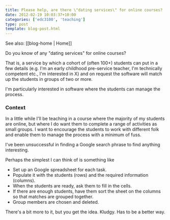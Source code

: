 ```yaml
---
title: Please help, are there \"dating services\" for online courses?
date: 2012-02-19 10:03:37+10:00
categories: ['edc3100', 'teaching']
type: post
template: blog-post.html
---
```


See also: [[blog-home | Home]]

Do you know of any "dating services" for online courses?

That is, a service by which a cohort of (often 100+) students can put in a few details (e.g. I'm an early childhood pre-service teacher, I'm technically competent etc., I'm interested in X) and on request the software will match up the students in groups of two or more.

I'm particularly interested in software where the students can manage the process.

### Context

In a little while I'll be teaching in a course where the majority of my students are online, but where I do want them to complete a range of activities as small groups. I want to encourage the students to work with different folk and enable them to manage the process with a minimum of fuss.

I've been unsuccessful in finding a Google search phrase to find anything interesting.

Perhaps the simplest I can think of is something like

- Set up an Google spreadsheet for each task.
- Populate it with the students (rows) and the required information (columns).
- When the students are ready, ask them to fill in the cells.
- If there are enough students, have them sort the sheet on the columns so that matches are grouped together.
- Group members are chosen and deleted.

There's a bit more to it, but you get the idea. Kludgy. Has to be a better way.